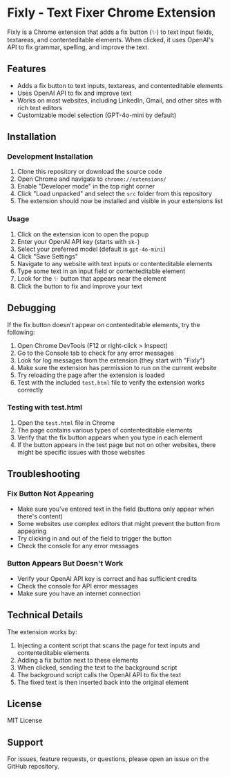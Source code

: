 # Fixly - Text Fixer Chrome Extension

Fixly is a Chrome extension that adds a fix button (✨) to text input fields, textareas, and contenteditable elements. When clicked, it uses OpenAI's API to fix grammar, spelling, and improve the text.

## Features

- Adds a fix button to text inputs, textareas, and contenteditable elements
- Uses OpenAI API to fix and improve text
- Works on most websites, including LinkedIn, Gmail, and other sites with rich text editors
- Customizable model selection (GPT-4o-mini by default)

## Installation

### Development Installation

1. Clone this repository or download the source code
2. Open Chrome and navigate to `chrome://extensions/`
3. Enable "Developer mode" in the top right corner
4. Click "Load unpacked" and select the `src` folder from this repository
5. The extension should now be installed and visible in your extensions list

### Usage

1. Click on the extension icon to open the popup
2. Enter your OpenAI API key (starts with `sk-`)
3. Select your preferred model (default is `gpt-4o-mini`)
4. Click "Save Settings"
5. Navigate to any website with text inputs or contenteditable elements
6. Type some text in an input field or contenteditable element
7. Look for the ✨ button that appears near the element
8. Click the button to fix and improve your text

## Debugging

If the fix button doesn't appear on contenteditable elements, try the following:

1. Open Chrome DevTools (F12 or right-click > Inspect)
2. Go to the Console tab to check for any error messages
3. Look for log messages from the extension (they start with "Fixly")
4. Make sure the extension has permission to run on the current website
5. Try reloading the page after the extension is loaded
6. Test with the included `test.html` file to verify the extension works correctly

### Testing with test.html

1. Open the `test.html` file in Chrome
2. The page contains various types of contenteditable elements
3. Verify that the fix button appears when you type in each element
4. If the button appears in the test page but not on other websites, there might be specific issues with those websites

## Troubleshooting

### Fix Button Not Appearing

- Make sure you've entered text in the field (buttons only appear when there's content)
- Some websites use complex editors that might prevent the button from appearing
- Try clicking in and out of the field to trigger the button
- Check the console for any error messages

### Button Appears But Doesn't Work

- Verify your OpenAI API key is correct and has sufficient credits
- Check the console for API error messages
- Make sure you have an internet connection

## Technical Details

The extension works by:

1. Injecting a content script that scans the page for text inputs and contenteditable elements
2. Adding a fix button next to these elements
3. When clicked, sending the text to the background script
4. The background script calls the OpenAI API to fix the text
5. The fixed text is then inserted back into the original element

## License

MIT License

## Support

For issues, feature requests, or questions, please open an issue on the GitHub repository.